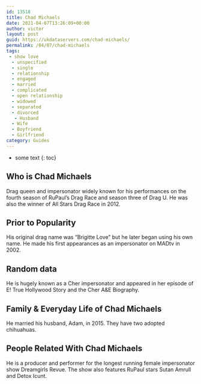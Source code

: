 ```yaml
---
id: 13518
title: Chad Michaels
date: 2021-04-07T13:26:09+00:00
author: victor
layout: post
guid: https://ukdataservers.com/chad-michaels/
permalink: /04/07/chad-michaels
tags:
 - show love
  - unspecified
  - single
  - relationship
  - engaged
  - married
  - complicated
  - open relationship
  - widowed
  - separated
  - divorced
   - Husband
  - Wife
  - Boyfriend
  - Girlfriend
category: Guides
---
```


* some text
{: toc}


## Who is Chad Michaels



Drag queen and impersonator widely known for his performances on the fourth season of RuPaul&#8217;s Drag Race and season three of Drag U. He was also the winner of All Stars Drag Race in 2012.

                
                
                
## Prior to Popularity



His original drag name was &#8220;Brigitte Love&#8221; but he later began using his own name. He made his first appearances as an impersonator on MADtv in 2002.

                
                
                
## Random data



He is hugely known as a Cher impersonator and appeared in her episode of E! True Hollywood Story and the Cher A&E Biography.

                
                
                
## Family & Everyday Life of Chad Michaels



He married his husband, Adam, in 2015. They have two adopted chihuahuas.

                
                
                
## People Related With Chad Michaels



He is a producer and performer for the longest running female impersonator show Dreamgirls Revue. The show also features RuPaul stars Sutan Amrull and Detox Icunt.

                
              
            
          
          
          